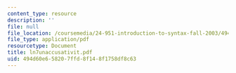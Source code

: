 ```yaml
---
content_type: resource
description: ''
file: null
file_location: /coursemedia/24-951-introduction-to-syntax-fall-2003/494d60e658207ffd8f148f1758df8c63_ln7unaccusativit.pdf
file_type: application/pdf
resourcetype: Document
title: ln7unaccusativit.pdf
uid: 494d60e6-5820-7ffd-8f14-8f1758df8c63
---
```

